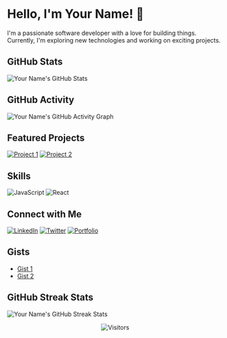 <!-- Your Name -->
# Hello, I'm Your Name! 👋

<!-- Your Bio -->
I'm a passionate software developer with a love for building things. Currently, I'm exploring new technologies and working on exciting projects.

<!-- GitHub Stats -->
## GitHub Stats
![Your Name's GitHub Stats](https://github-readme-stats.vercel.app/api?username=mk070&show_icons=true&count_private=true&hide=issues&theme=radical)

<!-- GitHub Activity Graph -->
## GitHub Activity
![Your Name's GitHub Activity Graph](https://activity-graph.herokuapp.com/graph?username=mk070&theme=react-dark)

<!-- Featured Projects -->
## Featured Projects
[![Project 1](https://github-readme-stats.vercel.app/api/pin/?username=mk070&repo=project-1&theme=radical)](https://github.com/mk070/Web3-Game)
[![Project 2](https://github-readme-stats.vercel.app/api/pin/?username=mk070&repo=project-2&theme=radical)](https://github.com/your-username/project-2)
<!-- Add more projects as needed -->

<!-- Skills -->
## Skills
![JavaScript](https://img.shields.io/badge/-JavaScript-F7DF1E?style=flat-square&logo=javascript&logoColor=white)
![React](https://img.shields.io/badge/-React-61DAFB?style=flat-square&logo=react&logoColor=white)
<!-- Add more skills as needed -->

<!-- Connect with Me -->
## Connect with Me
[![LinkedIn](https://img.shields.io/badge/-LinkedIn-0A66C2?style=flat-square&logo=linkedin&logoColor=white)](https://www.linkedin.com/in/your-username)
[![Twitter](https://img.shields.io/badge/-Twitter-1DA1F2?style=flat-square&logo=twitter&logoColor=white)](https://twitter.com/your-username)
[![Portfolio](https://img.shields.io/badge/-Portfolio-000?style=flat-square)](https://your-portfolio-url.com)

<!-- GitHub Gists -->
## Gists
- [Gist 1](https://gist.github.com/your-username/gist-1)
- [Gist 2](https://gist.github.com/your-username/gist-2)
<!-- Add more gists as needed -->

<!-- GitHub Streak Stats -->
## GitHub Streak Stats
![Your Name's GitHub Streak Stats](https://github-readme-streak-stats.herokuapp.com/?user=mk070&theme=dark)

<!-- Footer -->
<p align="center">
  <img src="https://visitor-badge.laobi.icu/badge?page_id=your-username.your-username" alt="Visitors">
</p>
